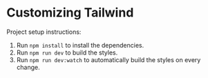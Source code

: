# Customizing Tailwind

Project setup instructions:

1. Run `npm install` to install the dependencies.
1. Run `npm run dev` to build the styles.
1. Run `npm run dev:watch` to automatically build the styles on every change.